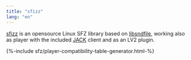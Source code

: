 ```yaml
---
title: "sfizz"
lang: "en"
---
```

[sfizz] is an opensource Linux SFZ library based on [libsndfile],
working also as player with the included [JACK] client and as an LV2 plugin.

[libsndfile]: http://mega-nerd.com/libsndfile/
[JACK]: https://jackaudio.github.io/
[sfizz]: https://sfz.tools/sfizz/

{%-include sfz/player-compatibility-table-generator.html-%}
